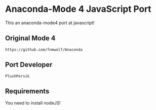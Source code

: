 # Anaconda-Mode 4 JavaScript Port
This an anaconda-mode4 port at javascript!

## Original Mode 4

	https://github.com/fnmwolf/Anaconda

## Port Developer
```PlushPersik```

## Requirements
You need to install nodeJS!
